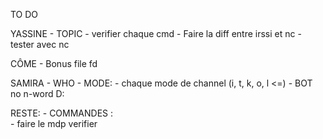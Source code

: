 TO DO

YASSINE
    - TOPIC
    - verifier chaque cmd
    - Faire la diff entre irssi et nc
    - tester avec nc

CÔME
    - Bonus file fd

SAMIRA
    - WHO
    -   MODE:
            - chaque mode de channel (i, t, k, o, l <=)
    -   BOT
            no n-word D:

RESTE:
    - COMMANDES :  
    - faire le mdp verifier



